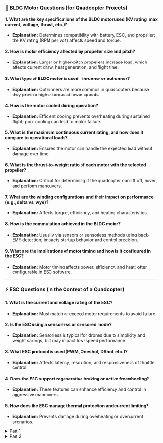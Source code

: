 

### 🔧 **BLDC Motor Questions (for Quadcopter Projects)**

#### 1. **What are the key specifications of the BLDC motor used (KV rating, max current, voltage, thrust, etc.)?**

* **Explanation:** Determines compatibility with battery, ESC, and propeller; the KV rating (RPM per volt) affects speed and torque.

#### 2. **How is motor efficiency affected by propeller size and pitch?**

* **Explanation:** Larger or higher-pitch propellers increase load, which affects current draw, heat generation, and flight time.

#### 3. **What type of BLDC motor is used – inrunner or outrunner?**

* **Explanation:** Outrunners are more common in quadcopters because they provide higher torque at lower speeds.

#### 4. **How is the motor cooled during operation?**

* **Explanation:** Efficient cooling prevents overheating during sustained flight; poor cooling can lead to motor failure.

#### 5. **What is the maximum continuous current rating, and how does it compare to operational loads?**

* **Explanation:** Ensures the motor can handle the expected load without damage over time.

#### 6. **What is the thrust-to-weight ratio of each motor with the selected propeller?**

* **Explanation:** Critical for determining if the quadcopter can lift off, hover, and perform maneuvers.

#### 7. **What are the winding configurations and their impact on performance (e.g., delta vs. wye)?**

* **Explanation:** Affects torque, efficiency, and heating characteristics.

#### 8. **How is the commutation achieved in the BLDC motor?**

* **Explanation:** Usually via sensors or sensorless methods using back-EMF detection; impacts startup behavior and control precision.

#### 9. **What are the implications of motor timing and how is it configured in the ESC?**

* **Explanation:** Motor timing affects power, efficiency, and heat; often configurable in ESC software.

---

### ⚡ **ESC Questions (in the Context of a Quadcopter)**

#### 1. **What is the current and voltage rating of the ESC?**

* **Explanation:** Must match or exceed motor requirements to avoid failure.

#### 2. **Is the ESC using a sensorless or sensored mode?**

* **Explanation:** Sensorless is typical for drones due to simplicity and weight savings, but may impact low-speed performance.

#### 3. **What ESC protocol is used (PWM, Oneshot, DShot, etc.)?**

* **Explanation:** Affects latency, resolution, and responsiveness of throttle control.

#### 4. **Does the ESC support regenerative braking or active freewheeling?**

* **Explanation:** These features can enhance efficiency and control in aggressive maneuvers.

#### 5. **How does the ESC manage thermal protection and current limiting?**

* **Explanation:** Prevents damage during overheating or overcurrent scenarios.


<details>
<summary>Part 1</summary>

## 🔧 **50+ Technical Questions about BLDC Motors in Quadcopter Projects**

### ⚙️ **1. Motor Basics & Electrical Specs**

1. What is the KV rating of the motor, and how does it affect thrust and responsiveness?
2. What is the operating voltage range of the motor?
3. What is the maximum continuous current the motor can handle?
4. What is the stall current of the motor?
5. What is the motor resistance (phase-to-phase)?
6. What is the no-load current at rated voltage?
7. What is the inductance of the motor windings?
8. How does back-EMF vary with speed?

### 🚁 **2. Mechanical Properties**

9. Is it an outrunner or inrunner motor?
10. What is the shaft diameter?
11. What is the motor weight and how does it affect the quadcopter’s payload capacity?
12. What is the recommended propeller size and pitch for this motor?
13. What type of bearings are used in the motor?
14. What is the maximum mechanical RPM of the motor?
15. What is the motor's moment of inertia and how does it affect responsiveness?

### 🔌 **3. Power and Thrust Considerations**

16. What is the maximum thrust output with a specific propeller and voltage?
17. How does thrust vary with input voltage and current?
18. How efficient is the motor at 50% and 100% throttle?
19. What is the thrust-to-current ratio?
20. How does temperature affect motor performance?

### 🌡️ **4. Thermal Management**

21. What is the maximum operating temperature of the motor?
22. Does the motor include any built-in thermal protection?
23. What are the cooling requirements (airflow, heatsink)?
24. How does efficiency drop at elevated temperatures?

### 🔄 **5. Control and Commutation**

25. Is the motor sensored or sensorless?
26. How is rotor position determined (back-EMF or Hall sensors)?
27. How does the motor behave during startup?
28. What commutation method is used (trapezoidal, sinusoidal, FOC)?
29. How does the motor handle rapid direction changes?

### ⚖️ **6. Matching with System**

30. Is the motor compatible with the selected ESC?
31. Is the motor suited for the total takeoff weight of the quadcopter?
32. How well is the motor balanced (vibration characteristics)?
33. How consistent is the manufacturing tolerance between motors?
34. Is the motor suitable for indoor or outdoor flight conditions?
35. Is it compatible with the power distribution board (PDB)?

### 🧪 **7. Testing and Reliability**

36. Has the motor been tested under real flight loads?
37. What is the rated lifespan or MTBF (mean time between failures)?
38. What are common failure modes (overheating, bearing wear)?
39. What is the torque constant (Kt) of the motor?
40. How does motor vibration affect onboard sensors (IMU)?

### 🧩 **8. Design Integration**

41. How is the motor mounted to the frame (screw pattern, adapter)?
42. What is the distance from the center of the frame to the propeller?
43. How are power wires routed and secured?
44. How do propeller orientation and rotation direction affect motor selection?
45. Can the motor direction be reversed by ESC configuration?

### 📐 **9. Optimization and Tuning**

46. What is the optimal voltage/current combination for efficiency?
47. What size battery (cell count and capacity) is ideal for this motor?
48. Can PID tuning of flight controllers be affected by motor responsiveness?
49. How does the motor behave under load disturbances (e.g., gusts)?
50. Can the motor support payload variations without overheating?

---

## ⚡ **20+ Technical Questions about ESCs for Quadcopter Projects**

### ⚙️ **1. Electrical & Physical Specifications**

1. What is the ESC’s continuous and burst current rating?
2. What voltage range does the ESC support?
3. Does the ESC have built-in BEC (Battery Elimination Circuit)?
4. Is the ESC opto-isolated or does it provide 5V output?
5. What is the size and weight of the ESC?

### 🔄 **2. Control & Firmware**

6. What signal protocol is supported (PWM, Oneshot, DShot, Multishot)?
7. What is the signal refresh rate?
8. What firmware is the ESC running (BLHeli, SimonK, KISS, etc.)?
9. Can the ESC firmware be updated or customized?
10. Does the ESC support bidirectional rotation?

### 🧠 **3. Protection Features**

11. Does the ESC support thermal protection?
12. Is there current limiting or overcurrent protection?
13. How does the ESC handle motor desynchronization?
14. Does it include low-voltage cutoff protection?
15. Is there fail-safe behavior on signal loss?

### 🔧 **4. Configuration and Calibration**

16. How is the ESC calibrated with the flight controller?
17. Are motor timing and PWM frequency adjustable?
18. Does the ESC allow for soft start or braking modes?
19. Can each ESC be configured independently (e.g., via BLHeli Suite)?
20. How is motor direction configured in the ESC?

### 🚁 **5. Integration and Flight Behavior**

21. How fast can the ESC respond to throttle changes?
22. Does the ESC add latency to control signals?
23. How does the ESC performance affect flight stability?
24. Are ESCs synchronized across all four motors for coordinated thrust?
25. What telemetry data (if any) can be provided to the flight controller?

---

</details>


<details>
<summary>Part 2</summary>

## 🔧 **BLDC Motor – 50 Technical Questions with Concise Answers**

### ⚙️ Motor Basics & Electrical Specs

1. **What is the KV rating of the motor?**
   KV indicates RPM per volt; higher KV = faster RPM, lower torque.

2. **What is the operating voltage range?**
   Typically 7.4V–22.2V (2S–6S LiPo).

3. **What is the max continuous current?**
   Current motor can handle without overheating, e.g., 20–30A.

4. **What is stall current?**
   Max current drawn at 0 RPM; can damage the motor if sustained.

5. **What is the motor resistance?**
   Phase-to-phase resistance; affects heat and efficiency.

6. **What is the no-load current?**
   Current drawn at max voltage and no load; indicates internal losses.

7. **What is inductance?**
   Affects motor responsiveness and ESC behavior.

8. **How does back-EMF vary with speed?**
   Increases with RPM; used in sensorless commutation.

---

### 🚁 Mechanical Properties

9. **Is it an outrunner or inrunner?**
   Most quadcopters use outrunners for high torque.

10. **What is the shaft diameter?**
    Typically 3–5 mm; must match prop adapter.

11. **What is the motor weight?**
    Affects overall payload; usually 50–150g.

12. **What propeller size is recommended?**
    Depends on KV and battery voltage; e.g., 10x4.5 for 1000KV.

13. **What type of bearings are used?**
    Ball bearings for smooth, durable rotation.

14. **What is the maximum RPM?**
    KV × battery voltage; e.g., 1000KV × 12V = 12,000 RPM.

15. **What is the moment of inertia?**
    Affects acceleration/deceleration response.

---

### 🔌 Power and Thrust

16. **What is max thrust output?**
    Usually 500–1200g per motor depending on setup.

17. **How does thrust vary with voltage?**
    Higher voltage = higher RPM = more thrust.

18. **What is efficiency at 50% throttle?**
    Should be highest at mid-throttle; e.g., 7g/W.

19. **What is thrust-to-current ratio?**
    Grams per amp; higher is more efficient.

20. **How does temperature affect performance?**
    Increases resistance, reduces efficiency and lifespan.

---

### 🌡️ Thermal Management

21. **What is the max operating temperature?**
    Typically 80–120°C before damage risk.

22. **Is thermal protection built-in?**
    Usually not; protection is handled by ESC.

23. **How is the motor cooled?**
    Airflow from props during flight.

24. **Does temperature impact KV?**
    Slightly decreases with heat due to copper resistance.

---

### 🔄 Control & Commutation

25. **Sensorless or sensored?**
    Sensorless is common in quadcopters for simplicity.

26. **How is rotor position detected?**
    Via back-EMF in sensorless motors.

27. **How does motor start-up behavior work?**
    May stutter briefly until back-EMF is detectable.

28. **What commutation method is used?**
    Trapezoidal or FOC depending on ESC.

29. **How does it handle direction changes?**
    Direction must be reversed in ESC; not reversible mid-flight.

---

### ⚖️ System Matching

30. **Is the motor ESC-compatible?**
    Must match in voltage/current ratings and protocol.

31. **Can the motor lift the quadcopter weight?**
    Total thrust should be at least 2× AUW.

32. **Is the motor balanced?**
    Should be factory-balanced to reduce vibration.

33. **How consistent are motors across units?**
    Quality motors have <5% variance in thrust/output.

34. **Indoor or outdoor suitability?**
    Higher KV for indoor; lower KV and bigger props for outdoor.

35. **Is it compatible with the PDB?**
    Check voltage/current; typically yes.

---

### 🧪 Testing & Reliability

36. **Has the motor been flight-tested?**
    Recommended to test under load for thermal/stability.

37. **What is the motor's rated lifespan?**
    500–2000 hours typical, varies by use.

38. **What are common failure modes?**
    Overheating, bearing wear, wire insulation breakdown.

39. **What is the torque constant (Kt)?**
    Inverse of KV; relates voltage to torque output.

40. **How do vibrations affect sensors?**
    Can interfere with IMU readings; dampening may be needed.

---

### 🧩 Design Integration

41. **How is the motor mounted?**
    Standard M3 screws on X or cross pattern.

42. **What is the arm length for thrust vectoring?**
    Affects torque and control authority.

43. **How are power wires routed?**
    Away from prop path and secured with zip ties.

44. **How is motor direction set?**
    Swap any two wires or set in ESC software.

45. **Can direction be changed in-flight?**
    No; requires stopping and reversing input.

---

### 📐 Optimization & Tuning

46. **What is the ideal battery?**
    Voltage to match KV; e.g., 3S for 1000KV.

47. **What effect does PID tuning have?**
    Affects response to input and oscillation; needs tuning per motor.

48. **Can it handle payload variation?**
    If thrust margin is sufficient, yes.

49. **How does it handle wind disturbances?**
    Motor response and PID gain determine stability.

50. **How does prop efficiency relate to motor?**
    Matched to motor curve for max thrust/Watt.

---

## ⚡ **ESC – 25 Technical Questions with Concise Answers**

### ⚙️ Electrical Specs

1. **What is the ESC's current rating?**
   Must exceed motor’s peak current by 20–30%.

2. **What is the voltage range?**
   Matches battery; e.g., 2S–6S (7.4V–22.2V).

3. **Does it include a BEC?**
   Some have 5V output; opto ESCs don’t.

4. **Is it opto-isolated?**
   Yes = requires separate 5V source; better for isolation.

5. **What is the weight/size?**
   Affects frame integration; typically 10–30g.

---

### 🔄 Control & Firmware

6. **What signal protocol is used?**
   PWM, Oneshot, DShot, etc.; DShot is digital and faster.

7. **What is the PWM refresh rate?**
   Typically 400Hz–48kHz depending on protocol.

8. **What firmware is installed?**
   BLHeli\_S, BLHeli\_32, SimonK; affects features.

9. **Can firmware be updated?**
   Yes, via USB or flight controller passthrough.

10. **Can motor direction be reversed?**
    Yes, via ESC config software.

---

### 🧠 Protection Features

11. **Does it have overheat protection?**
    Some ESCs throttle down or shut off if too hot.

12. **Is overcurrent protection available?**
    Yes, configurable in most ESCs.

13. **How is desync handled?**
    Good ESCs recover; some may cause crashes.

14. **Is low-voltage cutoff supported?**
    Yes, to protect LiPo cells.

15. **What happens on signal loss?**
    ESCs enter failsafe or stop motors.

---

### 🔧 Configuration

16. **Is ESC calibration needed?**
    Often yes for PWM; not needed for DShot.

17. **Is motor timing adjustable?**
    Yes, for fine-tuning performance.

18. **Is braking supported?**
    Yes, configurable as active braking.

19. **Can each ESC be configured individually?**
    Yes, via tools like BLHeli Suite.

20. **How to set motor rotation direction?**
    Swap wires or use software.

---

### 🚁 Integration & Flight Behavior

21. **How fast is ESC response?**
    Depends on protocol; DShot is fastest.

22. **Does ESC affect control latency?**
    Yes; faster ESCs improve response.

23. **How does it affect flight stability?**
    Directly impacts motor sync and control smoothness.

24. **Are ESCs synchronized across motors?**
    Yes, using flight controller signals.

25. **Is telemetry available?**
    Some ESCs provide RPM, current, temp over telemetry.

---
 
</details>